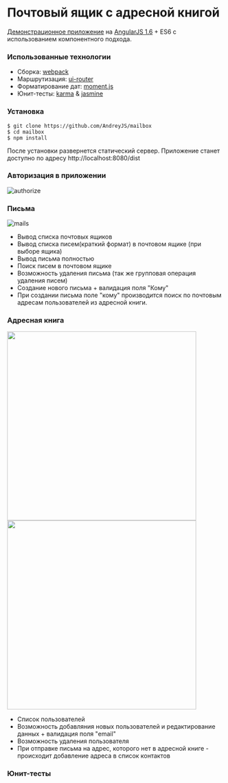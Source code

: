 # Почтовый ящик с адресной книгой
[Демонстрационное приложение](https://andreyjs.github.io) на [AngularJS 1.6](https://angularjs.org/) + ES6 с использованием компонентного подхода.

### Использованные технологии
 * Сборка: [webpack](http://webpack.github.io/)
 * Маршрутизация: [ui-router](https://ui-router.github.io/)
 * Форматирование дат: [moment.js](https://momentjs.com/)
 * Юнит-тесты: [karma](https://karma-runner.github.io/1.0/index.html) & [jasmine](https://jasmine.github.io/)
 
### Установка
```
$ git clone https://github.com/AndreyJS/mailbox
$ cd mailbox
$ npm install
```
После установки развернется статический сервер. Приложение станет доступно по адресу http://localhost:8080/dist

### Авторизация в приложении 
![authorize](https://cldup.com/kc5RGeEAC0.png)

### Письма
![mails](https://cldup.com/7SXjLf7AZo.png)
 * Вывод списка почтовых ящиков 
 * Вывод списка писем(краткий формат) в почтовом ящике (при выборе ящика) 
 * Вывод письма полностью 
 * Поиск писем в почтовом ящике 
 * Возможность удаления письма (так же групповая операция удаления писем) 
 * Создание нового письма + валидация поля "Кому"
 * При создании письма поле "кому" производится поиск по почтовым адресам пользователей из адресной книги. 

### Адресная книга
<img src="https://cldup.com/vfheMWt39Y.png" width="440" /> <img src="https://cldup.com/G3kP16J_Wa.png" width="440" />
 * Список пользователей 
 * Возможность добавляния новых пользователей и редактирование данных + валидация поля "email" 
 * Возможность удаления пользователя 
 * При отправке письма на адрес, которого нет в адресной книге - происходит добавление адреса в список контактов

### Юнит-тесты

